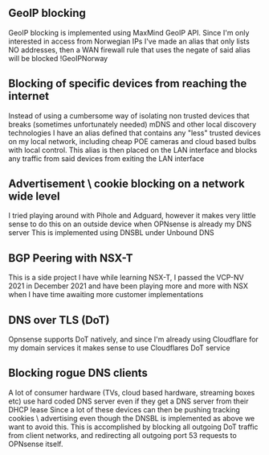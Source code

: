 ## GeoIP blocking

GeoIP blocking is implemented using MaxMind GeoIP API.
Since I'm only interested in access from Norwegian IPs I've made an alias that only lists NO addresses, then a WAN firewall rule that uses the negate of said alias will be blocked !GeoIPNorway


## Blocking of specific devices from reaching the internet

Instead of using a cumbersome way of isolating non trusted devices that breaks (sometimes unfortunately needed) mDNS and other local discovery technologies I have an alias defined that contains any "less" trusted devices on my local network, including cheap POE cameras and cloud based bulbs with local control.
This alias is then placed on the LAN interface and blocks any traffic from said devices from exiting the LAN interface

## Advertisement \ cookie blocking on a network wide level

I tried playing around with Pihole and Adguard, however it makes very little sense to do this on an outside device when OPNsense is already my DNS server
This is implemented using DNSBL under Unbound DNS

## BGP Peering with NSX-T

This is a side project I have while learning NSX-T, I passed the VCP-NV 2021 in December 2021 and have been playing more and more with NSX when I have time awaiting more customer implementations

## DNS over TLS (DoT)

Opnsense supports DoT natively, and since I'm already using Cloudflare for my domain services it makes sense to use Cloudflares DoT service

## Blocking rogue DNS clients

A lot of consumer hardware (TVs, cloud based hardware, streaming boxes etc) use hard coded DNS server even if they get a DNS server from their DHCP lease
Since a lot of these devices can then be pushing tracking cookies \ advertising even though the DNSBL is implemented as above we want to avoid this.
This is accomplished by blocking all outgoing DoT traffic from client networks, and redirecting all outgoing port 53 requests to OPNsense itself.

